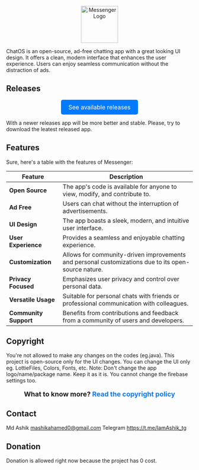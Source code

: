 <p style="text-align: center;">
  <img src="https://i.ibb.co/kBb46BC/icon.png" alt="Messenger Logo" width="100"/>

ChatOS is an open-source, ad-free chatting app with a great looking UI design. It offers a clean, modern interface that enhances the user experience. Users can enjoy seamless communication without the distraction of ads.

## Releases
<p style="text-align: center;">
  <a href="https://github.com/StudioAsInc/ChatOS/releases/tag/ChatOS" style="display: inline-block; padding: 10px 20px; font-size: 16px; color: white; background-color: #007BFF; text-decoration: none; border-radius: 5px;">See available releases</a>
</p> 
With a newer releases app will be more better and stable. Please, try to download the leatest released app.

## Features

Sure, here's a table with the features of Messenger:

| Feature                 | Description                                                                              |
|-------------------------|------------------------------------------------------------------------------------------|
| **Open Source**         | The app's code is available for anyone to view, modify, and contribute to.               |
| **Ad Free**             | Users can chat without the interruption of advertisements.                               |
| **UI Design**     | The app boasts a sleek, modern, and intuitive user interface.                            |
| **User Experience**     | Provides a seamless and enjoyable chatting experience.                                   |
| **Customization**       | Allows for community-driven improvements and personal customizations due to its open-source nature. |
| **Privacy Focused**     | Emphasizes user privacy and control over personal data.                                  |
| **Versatile Usage**     | Suitable for personal chats with friends or professional communication with colleagues.  |
| **Community Support**   | Benefits from contributions and feedback from a community of users and developers.       |

## Copyright

You're not allowed to make any changes on the codes (eg.java). This project is open-source only for the UI changes.
You can change the UI only eg. LottieFiles, Colors, Fonts, etc.
Note: Don't change the app logo/name/package name. Keep it as it is. You cannot change the firebase settings too.
<p style="text-align: center; font-weight: bold; font-size: 18px;">
What to know more? 
  <a href="https://github.com/StudioAsInc/ChatOS" style="color: #007BFF; text-decoration: none;">Read the copyright policy</a>
</p>

## Contact

Md Ashik
mashikahamed0@gmail.com
Telegram
https://t.me/IamAshik_tg

## Donation
Donation is allowed right now because the project has 0 cost.


